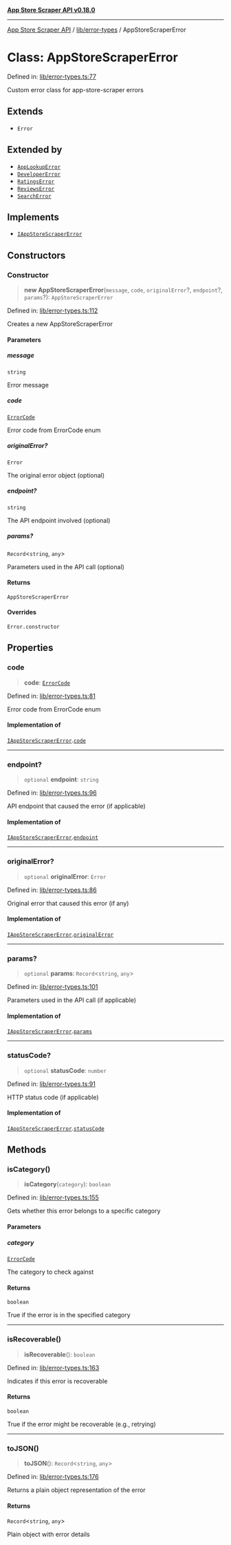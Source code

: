 [**App Store Scraper API v0.18.0**](../../../README.md)

***

[App Store Scraper API](../../../modules.md) / [lib/error-types](../README.md) / AppStoreScraperError

# Class: AppStoreScraperError

Defined in: [lib/error-types.ts:77](https://github.com/facundoolano/app-store-scraper/blob/1e0c65b171e0bad4a38692c4616a992bb494cdd4/lib/error-types.ts#L77)

Custom error class for app-store-scraper errors

## Extends

- `Error`

## Extended by

- [`AppLookupError`](AppLookupError.md)
- [`DeveloperError`](DeveloperError.md)
- [`RatingsError`](RatingsError.md)
- [`ReviewsError`](ReviewsError.md)
- [`SearchError`](SearchError.md)

## Implements

- [`IAppStoreScraperError`](../interfaces/IAppStoreScraperError.md)

## Constructors

### Constructor

> **new AppStoreScraperError**(`message`, `code`, `originalError`?, `endpoint`?, `params`?): `AppStoreScraperError`

Defined in: [lib/error-types.ts:112](https://github.com/facundoolano/app-store-scraper/blob/1e0c65b171e0bad4a38692c4616a992bb494cdd4/lib/error-types.ts#L112)

Creates a new AppStoreScraperError

#### Parameters

##### message

`string`

Error message

##### code

[`ErrorCode`](../enumerations/ErrorCode.md)

Error code from ErrorCode enum

##### originalError?

`Error`

The original error object (optional)

##### endpoint?

`string`

The API endpoint involved (optional)

##### params?

`Record`\<`string`, `any`\>

Parameters used in the API call (optional)

#### Returns

`AppStoreScraperError`

#### Overrides

`Error.constructor`

## Properties

### code

> **code**: [`ErrorCode`](../enumerations/ErrorCode.md)

Defined in: [lib/error-types.ts:81](https://github.com/facundoolano/app-store-scraper/blob/1e0c65b171e0bad4a38692c4616a992bb494cdd4/lib/error-types.ts#L81)

Error code from ErrorCode enum

#### Implementation of

[`IAppStoreScraperError`](../interfaces/IAppStoreScraperError.md).[`code`](../interfaces/IAppStoreScraperError.md#code)

***

### endpoint?

> `optional` **endpoint**: `string`

Defined in: [lib/error-types.ts:96](https://github.com/facundoolano/app-store-scraper/blob/1e0c65b171e0bad4a38692c4616a992bb494cdd4/lib/error-types.ts#L96)

API endpoint that caused the error (if applicable)

#### Implementation of

[`IAppStoreScraperError`](../interfaces/IAppStoreScraperError.md).[`endpoint`](../interfaces/IAppStoreScraperError.md#endpoint)

***

### originalError?

> `optional` **originalError**: `Error`

Defined in: [lib/error-types.ts:86](https://github.com/facundoolano/app-store-scraper/blob/1e0c65b171e0bad4a38692c4616a992bb494cdd4/lib/error-types.ts#L86)

Original error that caused this error (if any)

#### Implementation of

[`IAppStoreScraperError`](../interfaces/IAppStoreScraperError.md).[`originalError`](../interfaces/IAppStoreScraperError.md#originalerror)

***

### params?

> `optional` **params**: `Record`\<`string`, `any`\>

Defined in: [lib/error-types.ts:101](https://github.com/facundoolano/app-store-scraper/blob/1e0c65b171e0bad4a38692c4616a992bb494cdd4/lib/error-types.ts#L101)

Parameters used in the API call (if applicable)

#### Implementation of

[`IAppStoreScraperError`](../interfaces/IAppStoreScraperError.md).[`params`](../interfaces/IAppStoreScraperError.md#params)

***

### statusCode?

> `optional` **statusCode**: `number`

Defined in: [lib/error-types.ts:91](https://github.com/facundoolano/app-store-scraper/blob/1e0c65b171e0bad4a38692c4616a992bb494cdd4/lib/error-types.ts#L91)

HTTP status code (if applicable)

#### Implementation of

[`IAppStoreScraperError`](../interfaces/IAppStoreScraperError.md).[`statusCode`](../interfaces/IAppStoreScraperError.md#statuscode)

## Methods

### isCategory()

> **isCategory**(`category`): `boolean`

Defined in: [lib/error-types.ts:155](https://github.com/facundoolano/app-store-scraper/blob/1e0c65b171e0bad4a38692c4616a992bb494cdd4/lib/error-types.ts#L155)

Gets whether this error belongs to a specific category

#### Parameters

##### category

[`ErrorCode`](../enumerations/ErrorCode.md)

The category to check against

#### Returns

`boolean`

True if the error is in the specified category

***

### isRecoverable()

> **isRecoverable**(): `boolean`

Defined in: [lib/error-types.ts:163](https://github.com/facundoolano/app-store-scraper/blob/1e0c65b171e0bad4a38692c4616a992bb494cdd4/lib/error-types.ts#L163)

Indicates if this error is recoverable

#### Returns

`boolean`

True if the error might be recoverable (e.g., retrying)

***

### toJSON()

> **toJSON**(): `Record`\<`string`, `any`\>

Defined in: [lib/error-types.ts:176](https://github.com/facundoolano/app-store-scraper/blob/1e0c65b171e0bad4a38692c4616a992bb494cdd4/lib/error-types.ts#L176)

Returns a plain object representation of the error

#### Returns

`Record`\<`string`, `any`\>

Plain object with error details
